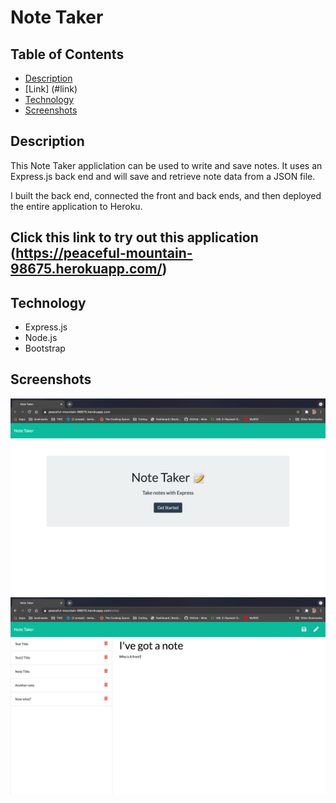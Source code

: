 # Note Taker

## Table of Contents
* [Description](#description)
* [Link] (#link)
* [Technology](#technology)
* [Screenshots](#screenshots)

## Description
This Note Taker appliclation can be used to write and save notes. It uses an Express.js back end and will save and retrieve note data from a JSON file.

I built the back end, connected the front and back ends, and then deployed the entire application to Heroku.

## Click this link to try out this application (https://peaceful-mountain-98675.herokuapp.com/)

## Technology
* Express.js
* Node.js
* Bootstrap

## Screenshots
![note-taker-1](public/assets/images/note-taker-1.png)
![note-taker-2](public/assets/images/note-taker-2.png)



